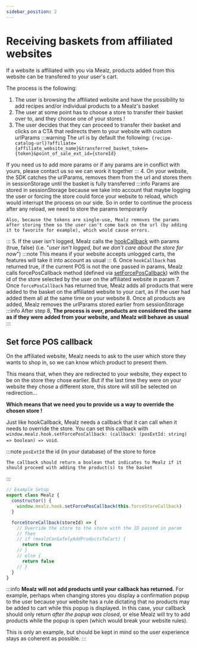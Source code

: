 ```yaml
---
sidebar_position: 2
---
```


# Receiving baskets from affiliated websites

If a website is affiliated with you via Mealz, products added from this website can be transfered to your user's cart.

The process is the following:
1. The user is browsing the affiliated website and have the possibility to add recipes and/or individual products to a Mealz's basket
2. The user at some point has to choose a store to transfer their basket over to, and they choose one of your stores !
3. The user decides that they can proceed to transfer their basket and clicks on a CTA that redirects them to your website with custom urlParams 
:::warning
  The url is by default the following: `{recipe-catalog-url}?affiliate={affiliate_website_name}&transferred_basket_token={token}&point_of_sale_ext_id={storeId}`

  If you need us to add more params or if any params are in conflict with yours, please contact us so we can work it together
:::
4. On your website, the SDK catches the urlParams, removes them from the url and stores them in sessionStorage until the basket is fully transferred 
  :::info
    Params are stored in sessionStorage because we take into account that maybe logging the user or forcing the store could force your website to reload, which would interrupt the process on our side. So in order to continue the process after any reload, we need to store the params temporarily

    Also, because the tokens are single-use, Mealz removes the params after storing them so the user can't come back on the url (by adding it to favorite for example), which would cause errors.
  :::
5. If the user isn't logged, Mealz calls the [hookCallback](../set-up-and-usage/hooks) with params (true, false) (i.e. "*user isn't logged, but we don't care about the store for now*")
  :::note
    This means if your website accepts unlogged carts, the features will take it into account as usual
  :::
6. Once `hookCallback` has returned true, if the current POS is not the one passed in params, Mealz calls forcePosCallback method (defined via [setForcePosCallback](#set-force-pos-callback)) with the id of the store selected by the user on the affiliated website in param
7. Once `forcePosCallback` has returned true, Mealz adds all products that were added to the basket on the affiliated website to your cart, as if the user had added them all at the same time on your website
8. Once all products are added, Mealz removes the urlParams stored earlier from sessionStorage
  :::info
    After step 8, **The process is over, products are considered the same as if they were added from your website, and Mealz will behave as usual**
  :::


## Set force POS callback

On the affiliated website, Mealz needs to ask to the user which store they wants to shop in, so we can know which product to present them.

This means that, when they are redirected to your website, they expect to be on the store they chose earlier. But if the last time they were on your website they chose a different store, this store will still be selected on redirection...

**Which means that we need you to provide us a way to override the chosen store !**

Just like hookCallback, Mealz needs a callback that it can call when it needs to override the store.
You can set this callback with `window.mealz.hook.setForcePosCallback: (callback: (posExtId: string) => boolean) => void`.

  :::note
    `posExtId` the id (in your database) of the store to force

    The callback should return a boolean that indicates to Mealz if it should proceed with adding the product(s) to the basket
  :::

```javascript
// Example Setup
export class Mealz {
  constructor() {
    window.mealz.hook.setForcePosCallback(this.forceStoreCallback)
  }

  forceStoreCallback(storeId) => {
    // Override the store to the store with the ID passed in param
    // Then
    // if (mealzCanSafelyAddProductsToCart) {
      return true
    // }
    // else {
      return false
    // }
  }
}
```
:::info
  **Mealz will not add products until your callback has returned.** For example, perhaps when changing stores you display a confirmation popup to the user because your website has a rule dictating that no products may be added to cart while this popup is displayed. In this case, your callback should only return *after the popup was closed*, or else Mealz will try to add products while the popup is open (which would break your website rules).

  This is only an example, but should be kept in mind so the user experience stays as coherent as possible.
:::